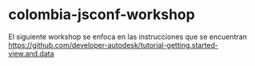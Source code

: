 # colombia-jsconf-workshop

El siguiente workshop se enfoca en las instrucciones que se encuentran 
https://github.com/developer-autodesk/tutorial-getting.started-view.and.data
